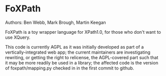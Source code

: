 FoXPath
=======

Authors: Ben Webb, Mark Brough, Martin Keegan

FoXPath is a toy wrapper language for XPath1.0, for those who don't want
to use XQuery.

This code is currently AGPL as it was initially developed as part of a
vertically-integrated web app; the current maintainers are investigating
rewriting, or getting the right to relicense, the AGPL-covered part such
that it may be more readily be used in a library; the affected code is
the version of foxpath/mapping.py checked in in the first commit to github.
